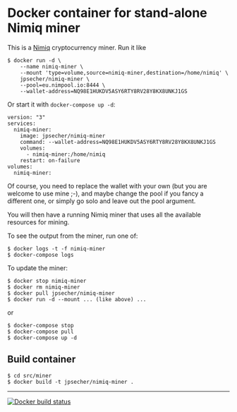 # Docker container for stand-alone Nimiq miner

This is a [Nimiq](https://nimiq.com) cryptocurrency miner.  Run it like

    $ docker run -d \
        --name nimiq-miner \
        --mount 'type=volume,source=nimiq-miner,destination=/home/nimiq' \
        jpsecher/nimiq-miner \
        --pool=eu.nimpool.io:8444 \
        --wallet-address=NQ98E1HUKDV5ASY6RTY8RV28Y8KX8UNKJ1GS

Or start it with `docker-compose up -d`:

    version: "3"
    services:
      nimiq-miner:
        image: jpsecher/nimiq-miner
        command: --wallet-address=NQ98E1HUKDV5ASY6RTY8RV28Y8KX8UNKJ1GS
        volumes:
          - nimiq-miner:/home/nimiq
        restart: on-failure
    volumes:
      nimiq-miner:

Of course, you need to replace the wallet with your own (but you are welcome to use mine ;-), and maybe change the pool if you fancy a different one, or simply go solo and leave out the pool argument.

You will then have a running Nimiq miner that uses all the available resources for mining.

To see the output from the miner, run one of:

    $ docker logs -t -f nimiq-miner
    $ docker-compose logs

To update the miner:

    $ docker stop nimiq-miner
    $ docker rm nimiq-miner
    $ docker pull jpsecher/nimiq-miner
    $ docker run -d --mount ... (like above) ...

or

    $ docker-compose stop
    $ docker-compose pull
    $ docker-compose up -d

## Build container

    $ cd src/miner
    $ docker build -t jpsecher/nimiq-miner .

----

[![Docker build status](https://img.shields.io/docker/cloud/build/jpsecher/nimiq-miner.svg)](https://hub.docker.com/r/jpsecher/nimiq-miner/builds/)
